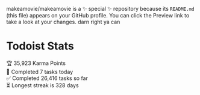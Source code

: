 makeamovie/makeamovie is a ✨ special ✨ repository because its `README.md` (this file) appears on your GitHub profile.
You can click the Preview link to take a look at your changes. darn right ya can

# Todoist Stats

<!-- TODO-IST:START -->
🏆  35,923 Karma Points           
🌸  Completed 7 tasks today           
✅  Completed 26,416 tasks so far           
⏳  Longest streak is 328 days
<!-- TODO-IST:END -->